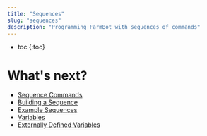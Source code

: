 ```yaml
---
title: "Sequences"
slug: "sequences"
description: "Programming FarmBot with sequences of commands"
---
```


* toc
{:toc}

# What's next?

* [Sequence Commands](https://software.farm.bot/docs/sequence-commands)
* [Building a Sequence](https://software.farm.bot/docs/building-a-sequence)
* [Example Sequences](https://software.farm.bot/docs/example-sequences)
* [Variables](https://software.farm.bot/docs/variables)
* [Externally Defined Variables](https://software.farm.bot/docs/externally-defined-variables)
